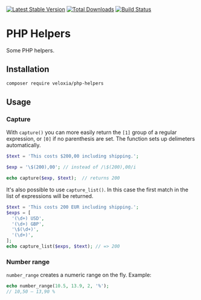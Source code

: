 [![Latest Stable Version](https://img.shields.io/packagist/v/veloxia/php-helpers.svg?style=flat-square)](https://packagist.org/packages/veloxia/php-helpers)
[![Total Downloads](https://img.shields.io/packagist/dt/veloxia/php-helpers.svg?style=flat-square)](https://packagist.org/packages/veloxia/php-helpers)
[![Build Status](https://travis-ci.org/veloxiadev/php-helpers.svg?branch=master)](https://travis-ci.org/veloxiadev/php-helpers)

# PHP Helpers

Some PHP helpers.

## Installation

```bash
composer require veloxia/php-helpers
```

## Usage

### Capture

With `capture()` you can more easily return the `[1]` group of a regular expression, or `[0]` if no parenthesis are set. The function sets up delimeters automatically.

``` php
$text = 'This costs $200,00 including shipping.';

$exp = '\$(200),00'; // instead of /\$(200),00/i

echo capture($exp, $text);  // returns 200
```

It's also possible to use `capture_list()`. In this case the first match in the list of expressions will be returned.

``` php
$text = 'This costs 200 EUR including shipping.';
$exps = [
  '(\d+) USD',
  '(\d+) GBP',
  '\$(\d+)',
  '(\d+)',
];
echo capture_list($exps, $text); // => 200
```

### Number range

`number_range` creates a numeric range on the fly. Example:

``` php
echo number_range(10.5, 13.9, 2, '%');
// 10,50 – 13,90 %
```
